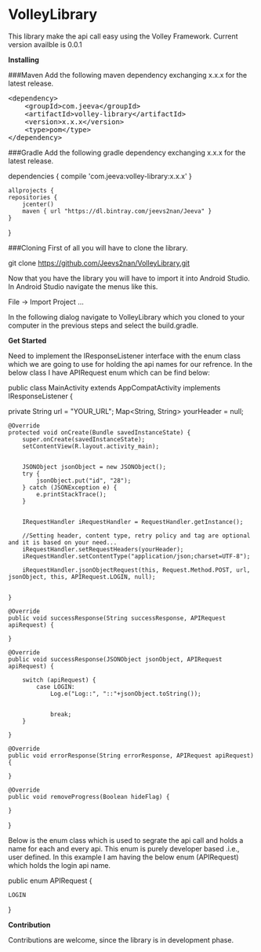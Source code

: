 # VolleyLibrary
This library make the api call easy using the Volley Framework. Current version availble is 0.0.1

<B>Installing</B>

###Maven Add the following maven dependency exchanging x.x.x for the latest release.


<div class="highlight highlight-text-xml"><pre>&lt;<span class="pl-ent">dependency</span>&gt;
    &lt;<span class="pl-ent">groupId</span>&gt;com.jeeva&lt;/<span class="pl-ent">groupId</span>&gt;
    &lt;<span class="pl-ent">artifactId</span>&gt;volley-library&lt;/<span class="pl-ent">artifactId</span>&gt;
    &lt;<span class="pl-ent">version</span>&gt;x.x.x&lt;/<span class="pl-ent">version</span>&gt;
    &lt;<span class="pl-ent">type</span>&gt;pom&lt;/<span class="pl-ent">type</span>&gt;
&lt;/<span class="pl-ent">dependency</span>&gt;</pre></div>




###Gradle Add the following gradle dependency exchanging x.x.x for the latest release.

dependencies {
    compile 'com.jeeva:volley-library:x.x.x'
    }
    
    
       
    allprojects {
    repositories {
        jcenter()
        maven { url "https://dl.bintray.com/jeevs2nan/Jeeva" }
    }
}

    
       
###Cloning First of all you will have to clone the library.

git clone https://github.com/Jeevs2nan/VolleyLibrary.git


Now that you have the library you will have to import it into Android Studio. In Android Studio navigate the menus like this.

File -> Import Project ...


In the following dialog navigate to VolleyLibrary which you cloned to your computer in the previous steps and select the build.gradle.


<B> Get Started</B>

Need to implement the IResponseListener<E> interface with the enum class which we are going to use for holding the api names for our refrence. 
In the below class I have APIRequest enum which can be find below:

public class MainActivity extends AppCompatActivity implements IResponseListener<APIRequest> {

private String url = "YOUR_URL";
Map<String, String> yourHeader = null;

    @Override
    protected void onCreate(Bundle savedInstanceState) {
        super.onCreate(savedInstanceState);
        setContentView(R.layout.activity_main);


        JSONObject jsonObject = new JSONObject();
        try {
            jsonObject.put("id", "28");
        } catch (JSONException e) {
            e.printStackTrace();
        }

        
        IRequestHandler iRequestHandler = RequestHandler.getInstance();
        
        //Setting header, content type, retry policy and tag are optional and it is based on your need...
        iRequestHandler.setRequestHeaders(yourHeader);
        iRequestHandler.setContentType("application/json;charset=UTF-8");
        
        iRequestHandler.jsonObjectRequest(this, Request.Method.POST, url, jsonObject, this, APIRequest.LOGIN, null);


    }

    @Override
    public void successResponse(String successResponse, APIRequest apiRequest) {

    }

    @Override
    public void successResponse(JSONObject jsonObject, APIRequest apiRequest) {

        switch (apiRequest) {
            case LOGIN:
                Log.e("Log::", "::"+jsonObject.toString());

               
                break;
        }

    }

    @Override
    public void errorResponse(String errorResponse, APIRequest apiRequest) {

    }

    @Override
    public void removeProgress(Boolean hideFlag) {

    }
}

<p>Below is the enum class which is used to segrate the api call and holds a name for each and every api. 
This enum is purely developer based .i.e., user defined. 
In this example I am having the below enum (APIRequest) which holds the login api name.</p>


public enum APIRequest {

    LOGIN
}


<B>Contribution</B>

<p>Contributions are welcome, since the library is in development phase.</p>





